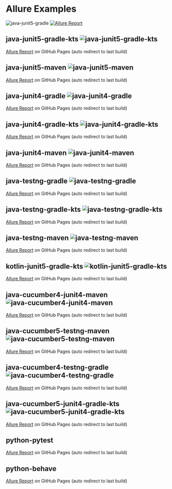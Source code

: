 # Allure Examples

![java-junit5-gradle](https://github.com/simple-elf/allure-examples/workflows/java-junit5-gradle/badge.svg)
[![Allure Report](https://img.shields.io/badge/Allure%20Report-published-yellowgreen)](https://simple-elf.github.io/allure-examples/java-junit5-gradle/)


## java-junit5-gradle-kts ![java-junit5-gradle-kts](https://github.com/simple-elf/allure-examples/workflows/java-junit5-gradle-kts/badge.svg)
[Allure Report](https://simple-elf.github.io/allure-examples/java-junit5-gradle-kts/) on GitHub Pages (auto redirect to last build)

## java-junit5-maven ![java-junit5-maven](https://github.com/simple-elf/allure-examples/workflows/java-junit5-maven/badge.svg)
[Allure Report](https://simple-elf.github.io/allure-examples/java-junit5-maven/) on GitHub Pages (auto redirect to last build)

## java-junit4-gradle ![java-junit4-gradle](https://github.com/simple-elf/allure-examples/workflows/java-junit4-gradle/badge.svg)
[Allure Report](https://simple-elf.github.io/allure-examples/java-junit4-gradle/) on GitHub Pages (auto redirect to last build)

## java-junit4-gradle-kts ![java-junit4-gradle-kts](https://github.com/simple-elf/allure-examples/workflows/java-junit4-gradle-kts/badge.svg)
[Allure Report](https://simple-elf.github.io/allure-examples/java-junit4-gradle-kts/) on GitHub Pages (auto redirect to last build)

## java-junit4-maven ![java-junit4-maven](https://github.com/simple-elf/allure-examples/workflows/java-junit4-maven/badge.svg)
[Allure Report](https://simple-elf.github.io/allure-examples/java-junit4-maven/) on GitHub Pages (auto redirect to last build)

## java-testng-gradle ![java-testng-gradle](https://github.com/simple-elf/allure-examples/workflows/java-testng-gradle/badge.svg)
[Allure Report](https://simple-elf.github.io/allure-examples/java-testng-gradle/) on GitHub Pages (auto redirect to last build)

## java-testng-gradle-kts ![java-testng-gradle-kts](https://github.com/simple-elf/allure-examples/workflows/java-testng-gradle-kts/badge.svg)
[Allure Report](https://simple-elf.github.io/allure-examples/java-testng-gradle-kts/) on GitHub Pages (auto redirect to last build)

## java-testng-maven ![java-testng-maven](https://github.com/simple-elf/allure-examples/workflows/java-testng-maven/badge.svg)
[Allure Report](https://simple-elf.github.io/allure-examples/java-testng-maven/) on GitHub Pages (auto redirect to last build)

## kotlin-junit5-gradle-kts ![kotlin-junit5-gradle-kts](https://github.com/simple-elf/allure-examples/workflows/kotlin-junit5-gradle-kts/badge.svg)
[Allure Report](https://simple-elf.github.io/allure-examples/kotlin-junit5-gradle-kts/) on GitHub Pages (auto redirect to last build)

## java-cucumber4-junit4-maven ![java-cucumber4-junit4-maven](https://github.com/simple-elf/allure-examples/workflows/java-cucumber4-junit4-maven/badge.svg)
[Allure Report](https://simple-elf.github.io/allure-examples/java-cucumber4-junit4-maven/) on GitHub Pages (auto redirect to last build)

## java-cucumber5-testng-maven ![java-cucumber5-testng-maven](https://github.com/simple-elf/allure-examples/workflows/java-cucumber5-testng-maven/badge.svg)
[Allure Report](https://simple-elf.github.io/allure-examples/java-cucumber5-testng-maven/) on GitHub Pages (auto redirect to last build)

## java-cucumber4-testng-gradle ![java-cucumber4-testng-gradle](https://github.com/simple-elf/allure-examples/workflows/java-cucumber4-testng-gradle/badge.svg)
[Allure Report](https://simple-elf.github.io/allure-examples/java-cucumber4-testng-gradle/) on GitHub Pages (auto redirect to last build)

## java-cucumber5-junit4-gradle-kts ![java-cucumber5-junit4-gradle-kts](https://github.com/simple-elf/allure-examples/workflows/java-cucumber5-junit4-gradle-kts/badge.svg)
[Allure Report](https://simple-elf.github.io/allure-examples/java-cucumber5-junit4-gradle-kts/) on GitHub Pages (auto redirect to last build)

## python-pytest
[Allure Report](https://simple-elf.github.io/allure-examples/python-pytest/) on GitHub Pages (auto redirect to last build)

## python-behave
[Allure Report](https://simple-elf.github.io/allure-examples/python-behave/) on GitHub Pages (auto redirect to last build)

